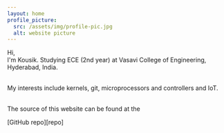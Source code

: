 ```yaml
---
layout: home
profile_picture:
  src: /assets/img/profile-pic.jpg
  alt: website picture
---
```


<p>
  Hi,<br >
  I'm Kousik. Studying ECE (2nd year) at Vasavi College of Engineering,<br >
  Hyderabad, India.<br > <br >

  My interests include kernels, git, microprocessors and controllers
  and IoT. <br > <br >

  The source of this website can be found at the
</p>
[GitHub repo][repo]

[repo]: https://github.com/five-sh/five-sh.github.io
